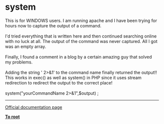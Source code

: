 # system



This is for WINDOWS users. I am running apache and I have been trying for hours now to capture the output of a command. <br><br>I&apos;d tried everything that is written here and then continued searching online with no luck at all. The output of the command was never captured. All I got was an empty array.<br><br>Finally, I found a comment in a blog by a certain amazing guy that solved my problems. <br><br>Adding the string &apos; 2&gt;&amp;1&apos; to the command name finally returned the output!! This works in exec() as well as system() in PHP since it uses stream redirection to redirect the output to the correct place!<br><br>system("yourCommandName 2&gt;&amp;1",$output) ;  

---

[Official documentation page](https://www.php.net/manual/en/function.system.php)

**[To root](/README.md)**